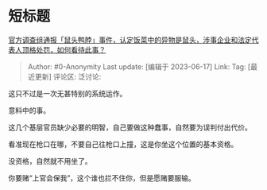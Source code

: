 # 短标题
[官方调查组通报「鼠头鸭脖」事件，认定饭菜中的异物是鼠头，涉事企业和法定代表人顶格处罚，如何看待此事？](https://www.zhihu.com/question/607131041/answer/3078047630)

> Author: #0-Anonymity
> Last update: [编辑于 2023-06-17]
> Link:
> Tag: [最近更新]
> 评论区:
> 泛讨论:

这只不过是一次无甚特别的系统运作。

意料中的事。

这几个基层官员缺少必要的明智，自己要做这种蠢事，自然要为误判付出代价。

看准现在枪口在哪，不要自己往枪口上撞，这是你坐这个位置的基本资格。

没资格，自然就不用坐了。

你要赌“上官会保我”，这个谁也拦不住你，但是愿赌要服输。